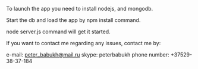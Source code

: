 To launch the app you need to install nodejs, and mongodb.

Start the db and load the app by 
npm install
command.

node server.js 
command will get it started.



If you want to contact me regarding any issues, contact me by:

e-mail: peter_babukh@mail.ru
skype: peterbabukh
phone number: +37529-38-37-184

